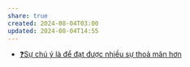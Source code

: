 ```yaml
---
share: true
created: 2024-08-04T03:00
updated: 2024-08-04T14:55
---
```

- [❓Sự chú ý là để đạt được nhiều sự thoả mãn hơn](../../Nh%E1%BA%ADn%20th%E1%BB%A9c/%E2%9D%93S%E1%BB%B1%20ch%C3%BA%20%C3%BD%20l%C3%A0%20%C4%91%E1%BB%83%20%C4%91%E1%BA%A1t%20%C4%91%C6%B0%E1%BB%A3c%20nhi%E1%BB%81u%20s%E1%BB%B1%20tho%E1%BA%A3%20m%C3%A3n%20h%C6%A1n.md)
